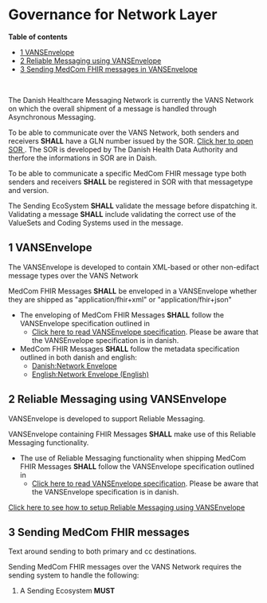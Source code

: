 # Governance for Network Layer

**Table of contents**
* [1 VANSEnvelope](#1-vansenvelope)
* [2 Reliable Messaging using VANSEnvelope](#2-reliable-messaging-using-vansenvelope)
* [3 Sending MedCom FHIR messages in VANSEnvelope](#3-sending-medcom-fhir-messages)

<br>


The Danish Healthcare Messaging Network is currently the VANS Network on which the overall shipment of a message is handled through Asynchronous Messaging.

To be able to communicate over the VANS Network, both senders and receivers **SHALL** have a GLN number issued by the SOR. <a href="https://sundhedsdatastyrelsen.dk/da/rammer-og-retningslinjer/organisationsregistrering" target="_blank">Click her to open SOR </a>. The SOR is developed by The Danish Health Data Authority and therfore the informations in SOR are in Daish. 

To be able to communicate a specific MedCom FHIR message type both senders and receivers **SHALL** be registered in SOR with that messagetype and version.

The Sending EcoSystem **SHALL** validate the message before dispatching it. Validating a message **SHALL** include validating the correct use of the ValueSets and Coding Systems used in the message.

## 1 VANSEnvelope

The VANSEnvelope is developed to contain XML-based or other non-edifact message types over the VANS Network

MedCom FHIR Messages **SHALL** be enveloped in a VANSEnvelope whether they are shipped as "application/fhir+xml" or "application/fhir+json"

* The enveloping of MedCom FHIR Messages **SHALL** follow the VANSEnvelope specification outlined in
  * <a href="https://svn.medcom.dk/svn/releases/Standarder/Den%20gode%20VANSEnvelope/Dokumentation" target="_blank"> Click here to read VANSEnvelope specification</a>. Please be aware that the VANSEnvelope specification is in danish.
* MedCom FHIR Messages **SHALL** follow the metadata specification outlined in both danish and english:
  * [Danish:Network Envelope ](FHIRMessages_NetworkEnvelopes_DA.md)
  * [English:Network Envelope (English)](FHIRMessages_NetworkEnvelopes_EN.md)

## 2 Reliable Messaging using VANSEnvelope

VANSEnvelope is developed to support Reliable Messaging.

VANSEnvelope containing FHIR Messages **SHALL** make use of this Reliable Messaging functionality.

* The use of Reliable Messaging functionality when shipping MedCom FHIR Messages **SHALL** follow the VANSEnvelope specification outlined in
  * <a href="https://svn.medcom.dk/svn/releases/Standarder/Den%20gode%20VANSEnvelope/Dokumentation" target="_blank"> Click here to read VANSEnvelope specification</a>. Please be aware that the VANSEnvelope specification is in danish.

[Click here to see how to setup Reliable Messaging using VANSEnvelope](032_Reliable_Messaging-VANSEnvelope.md)

## 3 Sending MedCom FHIR messages

Text around sending to both primary and cc destinations.

Sending MedCom FHIR messages over the VANS Network requires the sending system to handle the following:

1. A Sending Ecosystem **MUST** 